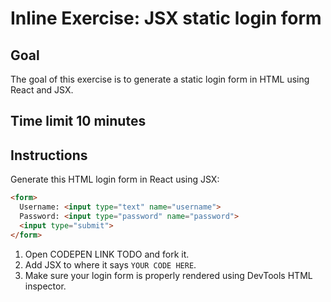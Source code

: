 # Inline Exercise: JSX static login form

## Goal

The goal of this exercise is to generate a static login form
in HTML using React and JSX.

## Time limit 10 minutes

## Instructions

Generate this HTML login form in React using JSX:

```html
<form>
  Username: <input type="text" name="username">
  Password: <input type="password" name="password">
  <input type="submit">
</form>
```

1. Open CODEPEN LINK TODO and fork it.
1. Add JSX to where it says `YOUR CODE HERE`.
1. Make sure your login form is properly rendered using
   DevTools HTML inspector.
